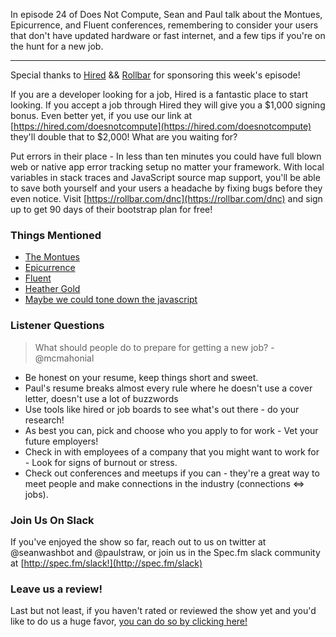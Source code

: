 In episode 24 of Does Not Compute, Sean and Paul talk about the Montues, Epicurrence, and Fluent conferences, remembering to consider your users that don't have updated hardware or fast internet, and a few tips if you're on the hunt for a new job.

---

Special thanks to [Hired](https://hired.com/doesnotcompute) && [Rollbar](https://rollbar.com/dnc) for sponsoring this week's episode!

If you are a developer looking for a job, Hired is a fantastic place to start looking. If you accept a job through Hired they will give you a $1,000 signing bonus. Even better yet, if you use our link at [https://hired.com/doesnotcompute](https://hired.com/doesnotcompute) they'll double that to $2,000! What are you waiting for?

Put errors in their place - In less than ten minutes you could have full blown web or native app error tracking setup no matter your framework. With local variables in stack traces and JavaScript source map support, you'll be able to save both yourself and your users a headache by fixing bugs before they even notice. Visit [https://rollbar.com/dnc](https://rollbar.com/dnc) and sign up to get 90 days of their bootstrap plan for free!

### Things Mentioned

* [The Montues](https://montues.com/)
* [Epicurrence](https://www.epicurrence.com/)
* [Fluent](http://conferences.oreilly.com/fluent/javascript-html-us)
* [Heather Gold](http://www.heathergold.com/)
* [Maybe we could tone down the javascript](https://eev.ee/blog/2016/03/06/maybe-we-could-tone-down-the-javascript/)

### Listener Questions

> What should people do to prepare for getting a new job? - @mcmahonial

* Be honest on your resume, keep things short and sweet.
* Paul's resume breaks almost every rule where he doesn't use a cover letter, doesn't use a lot of buzzwords
* Use tools like hired or job boards to see what's out there - do your research!
* As best you can, pick and choose who you apply to for work - Vet your future employers!
* Check in with employees of a company that you might want to work for - Look for signs of burnout or stress.
* Check out conferences and meetups if you can - they're a great way to meet people and make connections in the industry (connections <=> jobs).

### Join Us On Slack

If you've enjoyed the show so far, reach out to us on twitter at @seanwashbot and @paulstraw, or join us in the Spec.fm slack community at [http://spec.fm/slack!](http://spec.fm/slack)

### Leave us a review!

Last but not least, if you haven't rated or reviewed the show yet and you'd like to do us a huge favor, [you can do so by clicking here!](https://itunes.apple.com/us/podcast/does-not-compute/id1048731980?mt=2)   
